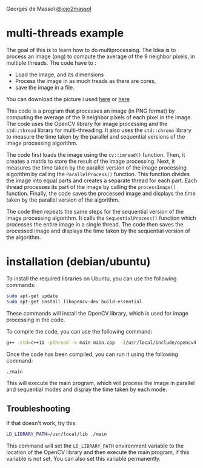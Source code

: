 Georges de Massol
[@jojo2massol](https://github.com/jojo2massol)

# multi-threads example
The goal of this is to learn how to do multiprocessing. 
The Idea is to process an image (png) to compute the average of the 9 neighbor pixels, in multiple threads.
The code have to :
- Load the image, and its dimensions
- Process the image in as much treads as there are cores,
- save the image in a file.

You can download the picture i used [here](https://stsci-opo.org/STScI-01GGF8H15VZ09MET9HFBRQX4S3.png)
or [here](https://webbtelescope.org/contents/media/images/2022/052/01GF423GBQSK6ANC89NTFJW8VM)

This code is a program that processes an image (in PNG format) by computing the average of the 9 neighbor pixels of each pixel in the image. The code uses the OpenCV library for image processing and the `std::thread` library for multi-threading. It also uses the `std::chrono` library to measure the time taken by the parallel and sequential versions of the image processing algorithm.

The code first loads the image using the `cv::imread()` function. Then, it creates a matrix to store the result of the image processing. Next, it measures the time taken by the parallel version of the image processing algorithm by calling the `ParallelProcess()` function. This function divides the image into equal parts and creates a separate thread for each part. Each thread processes its part of the image by calling the `processImage()` function. Finally, the code saves the processed image and displays the time taken by the parallel version of the algorithm.

The code then repeats the same steps for the sequential version of the image processing algorithm. It calls the `SequentialProcess()` function which processes the entire image in a single thread. The code then saves the processed image and displays the time taken by the sequential version of the algorithm.

# installation (debian/ubuntu)

To install the required libraries on Ubuntu, you can use the following commands:

```bash
sudo apt-get update
sudo apt-get install libopencv-dev build-essential
```
These commands will install the OpenCV library, which is used for image processing in the code.

To compile the code, you can use the following command:

```bash
g++ -std=c++11 -pthread -o main main.cpp  -I/usr/local/include/opencv4 -lopencv_core -lopencv_imgcodecs -O4
```

Once the code has been compiled, you can run it using the following command:

```bash
./main
```
This will execute the main program, which will process the image in parallel and sequential modes and display the time taken by each mode.

## Troubleshooting
If that doesn't work, try this:
```bash
LD_LIBRARY_PATH=/usr/local/lib ./main
```
This command will set the `LD_LIBRARY_PATH` environment variable to the location of the OpenCV library and then execute the main program, if this variable is not set. You can also set this variable permanently.